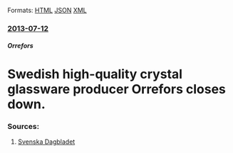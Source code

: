 
Formats: [HTML](/news/2013/07/12/swedish-high-quality-crystal-glassware-producer-orrefors-closes-down.html)  [JSON](/news/2013/07/12/swedish-high-quality-crystal-glassware-producer-orrefors-closes-down.json)  [XML](/news/2013/07/12/swedish-high-quality-crystal-glassware-producer-orrefors-closes-down.xml)  

### [2013-07-12](/news/2013/07/12/index.md)

##### Orrefors
# Swedish high-quality crystal glassware producer Orrefors closes down. 




### Sources:

1. [Svenska Dagbladet](http://www.svd.se/nyheter/inrikes/sista-dagen-for-orrefors_8341172.svd)
